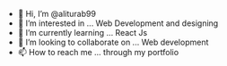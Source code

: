 - 👋 Hi, I’m @aliturab99
- 👀 I’m interested in ... Web Development and designing
- 🌱 I’m currently learning ... React Js
- 💞️ I’m looking to collaborate on ... Web development
- 📫 How to reach me ... through my portfolio

<!---
aliturab99/aliturab99 is a ✨ special ✨ repository because its `README.md` (this file) appears on your GitHub profile.
You can click the Preview link to take a look at your changes.
--->
